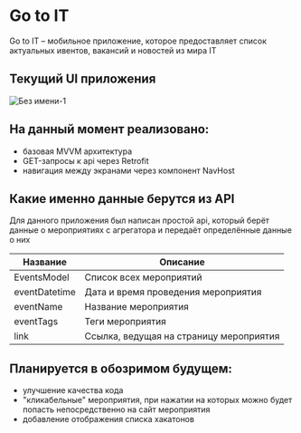 # Go to IT 

Go to IT – мобильное приложение, которое предоставляет список актуальных ивентов, вакансий и новостей из мира IT

## Текущий UI приложения

![Без имени-1](https://github.com/user-attachments/assets/2fe87c5a-6da9-4093-ad32-6953961fbc5c)

## На данный момент реализовано:

- базовая MVVM архитектура
- GET-запросы к api через Retrofit
- навигация между экранами через компонент NavHost

## Какие именно данные берутся из API 

Для данного приложения был написан простой api, который берёт данные о мероприятиях с агрегатора и передаёт определённые данные о них 

| Название      | Описание                                                        |
|---------------|-----------------------------------------------------------------|
| EventsModel   | Список всех мероприятий                                         |
| eventDatetime | Дата и время проведения мероприятия                             |
| eventName     | Название мероприятия                                            |
| eventTags	    | Теги мероприятия                                                |
| link	        | Ссылка, ведущая на страницу мероприятия                         |


## Планируется в обозримом будущем:

- улучшение качества кода
- "кликабельные" мероприятия, при нажатии на которых можно будет попасть непосредственно на сайт мероприятия
- добавление отображения списка хакатонов

